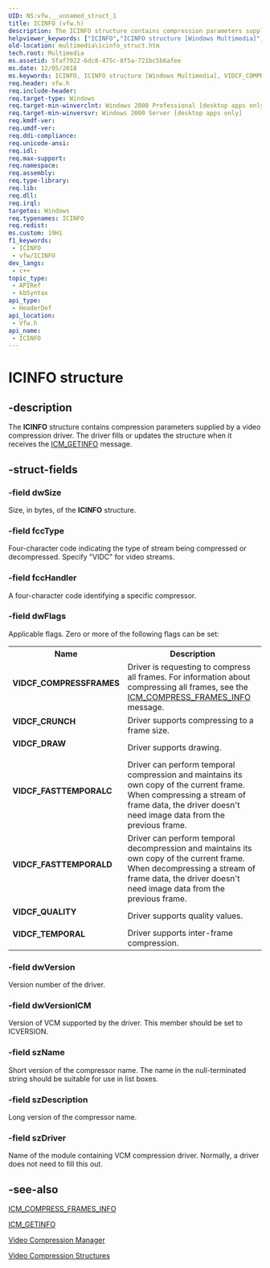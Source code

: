 ```yaml
---
UID: NS:vfw.__unnamed_struct_1
title: ICINFO (vfw.h)
description: The ICINFO structure contains compression parameters supplied by a video compression driver. The driver fills or updates the structure when it receives the ICM_GETINFO message.
helpviewer_keywords: ["ICINFO","ICINFO structure [Windows Multimedia]","VIDCF_COMPRESSFRAMES","VIDCF_CRUNCH","VIDCF_DRAW","VIDCF_FASTTEMPORALC","VIDCF_FASTTEMPORALD","VIDCF_QUALITY","VIDCF_TEMPORAL","multimedia.icinfo_COLLISION204","multimedia.icinfo_struct","vfw/ICINFO"]
old-location: multimedia\icinfo_struct.htm
tech.root: Multimedia
ms.assetid: 5faf7022-6dc8-475c-8f5a-721bc5b6afee
ms.date: 12/05/2018
ms.keywords: ICINFO, ICINFO structure [Windows Multimedia], VIDCF_COMPRESSFRAMES, VIDCF_CRUNCH, VIDCF_DRAW, VIDCF_FASTTEMPORALC, VIDCF_FASTTEMPORALD, VIDCF_QUALITY, VIDCF_TEMPORAL, multimedia.icinfo_COLLISION204, multimedia.icinfo_struct, vfw/ICINFO
req.header: vfw.h
req.include-header: 
req.target-type: Windows
req.target-min-winverclnt: Windows 2000 Professional [desktop apps only]
req.target-min-winversvr: Windows 2000 Server [desktop apps only]
req.kmdf-ver: 
req.umdf-ver: 
req.ddi-compliance: 
req.unicode-ansi: 
req.idl: 
req.max-support: 
req.namespace: 
req.assembly: 
req.type-library: 
req.lib: 
req.dll: 
req.irql: 
targetos: Windows
req.typenames: ICINFO
req.redist: 
ms.custom: 19H1
f1_keywords:
 - ICINFO
 - vfw/ICINFO
dev_langs:
 - c++
topic_type:
 - APIRef
 - kbSyntax
api_type:
 - HeaderDef
api_location:
 - Vfw.h
api_name:
 - ICINFO
---
```


# ICINFO structure


## -description

The <b>ICINFO</b> structure contains compression parameters supplied by a video compression driver. The driver fills or updates the structure when it receives the <a href="/windows/desktop/Multimedia/icm-getinfo">ICM_GETINFO</a> message.

## -struct-fields

### -field dwSize

Size, in bytes, of the <b>ICINFO</b> structure.

### -field fccType

Four-character code indicating the type of stream being compressed or decompressed. Specify "VIDC" for video streams.

### -field fccHandler

A four-character code identifying a specific compressor.

### -field dwFlags

Applicable flags. Zero or more of the following flags can be set:

<table>
<tr>
<th>Name</th>
<th>Description</th>
</tr>
<tr>
<td width="40%"><a id="VIDCF_COMPRESSFRAMES"></a><a id="vidcf_compressframes"></a><dl>
<dt><b>VIDCF_COMPRESSFRAMES</b></dt>
</dl>
</td>
<td width="60%">
Driver is requesting to compress all frames. For information about compressing all frames, see the <a href="/windows/desktop/Multimedia/icm-compress-frames-info">ICM_COMPRESS_FRAMES_INFO</a> message.

</td>
</tr>
<tr>
<td width="40%"><a id="VIDCF_CRUNCH"></a><a id="vidcf_crunch"></a><dl>
<dt><b>VIDCF_CRUNCH</b></dt>
</dl>
</td>
<td width="60%">
Driver supports compressing to a frame size.

</td>
</tr>
<tr>
<td width="40%"><a id="VIDCF_DRAW"></a><a id="vidcf_draw"></a><dl>
<dt><b>VIDCF_DRAW</b></dt>
</dl>
</td>
<td width="60%">
Driver supports drawing.

</td>
</tr>
<tr>
<td width="40%"><a id="VIDCF_FASTTEMPORALC"></a><a id="vidcf_fasttemporalc"></a><dl>
<dt><b>VIDCF_FASTTEMPORALC</b></dt>
</dl>
</td>
<td width="60%">
Driver can perform temporal compression and maintains its own copy of the current frame. When compressing a stream of frame data, the driver doesn't need image data from the previous frame.

</td>
</tr>
<tr>
<td width="40%"><a id="VIDCF_FASTTEMPORALD"></a><a id="vidcf_fasttemporald"></a><dl>
<dt><b>VIDCF_FASTTEMPORALD</b></dt>
</dl>
</td>
<td width="60%">
Driver can perform temporal decompression and maintains its own copy of the current frame. When decompressing a stream of frame data, the driver doesn't need image data from the previous frame.

</td>
</tr>
<tr>
<td width="40%"><a id="VIDCF_QUALITY"></a><a id="vidcf_quality"></a><dl>
<dt><b>VIDCF_QUALITY</b></dt>
</dl>
</td>
<td width="60%">
Driver supports quality values.

</td>
</tr>
<tr>
<td width="40%"><a id="VIDCF_TEMPORAL"></a><a id="vidcf_temporal"></a><dl>
<dt><b>VIDCF_TEMPORAL</b></dt>
</dl>
</td>
<td width="60%">
Driver supports inter-frame compression.

</td>
</tr>
</table>

### -field dwVersion

Version number of the driver.

### -field dwVersionICM

Version of VCM supported by the driver. This member should be set to ICVERSION.

### -field szName

Short version of the compressor name. The name in the null-terminated string should be suitable for use in list boxes.

### -field szDescription

Long version of the compressor name.

### -field szDriver

Name of the module containing VCM compression driver. Normally, a driver does not need to fill this out.

## -see-also

<a href="/windows/desktop/Multimedia/icm-compress-frames-info">ICM_COMPRESS_FRAMES_INFO</a>



<a href="/windows/desktop/Multimedia/icm-getinfo">ICM_GETINFO</a>



<a href="/windows/desktop/Multimedia/video-compression-manager">Video Compression Manager</a>



<a href="/windows/desktop/Multimedia/video-compression-structures">Video Compression Structures</a>